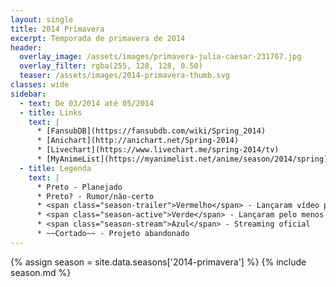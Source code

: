 ```yaml
---
layout: single
title: 2014 Primavera
excerpt: Temporada de primavera de 2014
header:
  overlay_image: /assets/images/primavera-julia-caesar-231767.jpg
  overlay_filter: rgba(255, 128, 128, 0.50)
  teaser: /assets/images/2014-primavera-thumb.svg
classes: wide
sidebar:
  - text: De 03/2014 até 05/2014
  - title: Links
    text: |
      * [FansubDB](https://fansubdb.com/wiki/Spring_2014)
      * [Anichart](http://anichart.net/Spring-2014)
      * [Livechart](https://www.livechart.me/spring-2014/tv)
      * [MyAnimeList](https://myanimelist.net/anime/season/2014/spring)
  - title: Legenda
    text: |
      * Preto - Planejado
      * Preto? - Rumor/não-certo
      * <span class="season-trailer">Vermelho</span> - Lançaram vídeo promocional ou trailer
      * <span class="season-active">Verde</span> - Lançaram pelo menos um episódio
      * <span class="season-stream">Azul</span> - Streaming oficial
      * ~~Cortado~~ - Projeto abandonado
---
```


<!-- Para editar a tabela abra o arquivo /data/seasons/2014-primavera.yml -->
{% assign season = site.data.seasons['2014-primavera'] %}
{% include season.md %}
